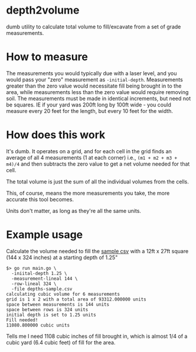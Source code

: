 # depth2volume
dumb utility to calculate total volume to fill/excavate from a set of grade measurements.  

# How to measure
The measurements you would typically due with a laser level, and you would pass your "zero" measurement as `-initial-depth`.   Measurements greater than 
the zero value would necessitate fill being brought in to the area, while measurements less than the zero value would require removing soil. The measurements 
must be made in identical increments, but need not be squares.  IE if your yard was 200ft long by 100ft wide - you could measure every 20 feet for the length, but every 10 feet for the width.

# How does this work
It's dumb.  It operates on a grid, and for each cell in the grid finds an average of all 4 measurements (1 at each corner) i.e., `(m1 + m2 + m3 + m4)/4` and then
subtracts the zero value to get a net volume needed for that cell.

The total volume is just the sum of all the individual volumes from the cells.

This, of course, means the more measurements you take, the more accurate this tool becomes.

Units don't matter, as long as they're all the same units.  

# Example usage
Calculate the volume needed to fill the [sample csv](./depths-sample.csv) with a 12ft x 27ft square (144 x 324 inches) at a starting depth of 1.25"

``` 
$> go run main.go \
  -iniital-depth 1.25 \
  -measurement-lineal 144 \
  -row-lineal 324 \
  -file depths-sample.csv
calculating cubic volume for 6 measurements
grid is 1 x 2 with a total area of 93312.000000 units
space between measurements is 144 units
space between rows is 324 units
initial depth is set to 1.25 units
Fill needed!
11080.800000 cubic units
```

Tells me I need 1108 cubic inches of fill brought in, which is almost 1/4 of a cubic yard (6.4 cubic feet) of fill for the area.
